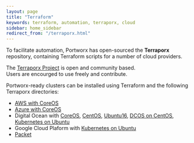 ```yaml
---
layout: page
title: "Terraform"
keywords: terraform, automation, terraporx, cloud
sidebar: home_sidebar
redirect_from: "/terraporx.html"
---
```


To facilitate automation, Portworx has open-sourced the **Terraporx** repository, containing
Terraform scripts for a number of cloud providers.

The [Terraporx Project](https://github.com/portworx/terraporx) is open and community based.  
Users are encourged to use freely and contribute.

Portworx-ready clusters can be installed using Terraform and the following Terraporx directories:

* [AWS with CoreOS](https://github.com/portworx/terraporx/tree/master/aws)
* [Azure with CoreOS](https://github.com/portworx/terraporx/tree/master/azure/coreos)
* Digital Ocean with [CoreOS](https://github.com/portworx/terraporx/tree/master/digital_ocean/coreos), [CentOS](https://github.com/portworx/terraporx/tree/master/digital_ocean/centos), [Ubuntu16](https://github.com/portworx/terraporx/tree/master/digital_ocean/ubuntu16), [DCOS on CentOS](https://github.com/portworx/terraporx/tree/master/digital_ocean/dcos_centos), [Kubernetes on Ubuntu](https://github.com/portworx/terraporx/tree/master/digital_ocean/kubernetes_ubuntu16)
* Google Cloud Plaform with [Kubernetes on Ubuntu](https://github.com/portworx/terraporx/tree/master/gcp/kubernetes_ubuntu16)
* [Packet](https://github.com/portworx/terraporx/tree/master/packet)


